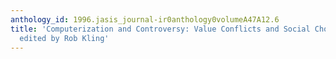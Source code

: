 ```yaml
---
anthology_id: 1996.jasis_journal-ir0anthology0volumeA47A12.6
title: 'Computerization and Controversy: Value Conflicts and Social Choices (2nd Ed.),
  edited by Rob Kling'
---
```


